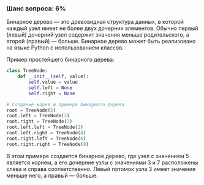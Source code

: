 ### Шанс вопроса: 6%

Бинарное дерево — это древовидная структура данных, в которой каждый узел имеет не более двух дочерних элементов. Обычно первый (левый) дочерний узел содержит значения меньше родительского, а второй (правый) — больше. Бинарное дерево может быть реализовано на языке Python с использованием классов.

Пример простейшего бинарного дерева:

```python
class TreeNode:
    def __init__(self, value):
        self.value = value
        self.left = None
        self.right = None

# Создание корня и примера бинарного дерева
root = TreeNode(5)
root.left = TreeNode(3)
root.right = TreeNode(7)
root.left.left = TreeNode(2)
root.left.right = TreeNode(4)
root.right.left = TreeNode(6)
root.right.right = TreeNode(8)
```

В этом примере создается бинарное дерево, где узел с значением 5 является корнем, а его дочерние узлы с значениями 3 и 7 расположены слева и справа соответственно. Левый потомок узла 3 имеет значения меньше него, а правый — больше.